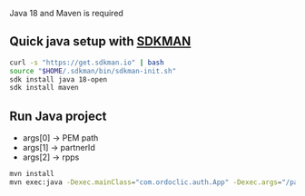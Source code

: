 Java 18 and Maven is required

## Quick java setup with [SDKMAN](https://sdkman.io/)

```bash
curl -s "https://get.sdkman.io" | bash
source "$HOME/.sdkman/bin/sdkman-init.sh"
sdk install java 18-open
sdk install maven
```

## Run Java project

- args[0] -> PEM path
- args[1] -> partnerId
- args[2] -> rpps

```bash
mvn install
mvn exec:java -Dexec.mainClass="com.ordoclic.auth.App" -Dexec.args="/path/to/yourcert.pem 40d8aa4c-617e-47dc-8abe-aa27163e6b04 56660006661"
```
